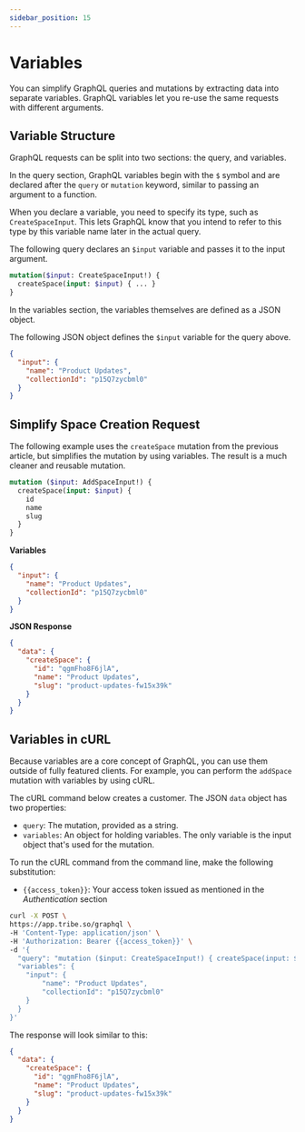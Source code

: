```yaml
---
sidebar_position: 15
---
```


# Variables

You can simplify GraphQL queries and mutations by extracting data into separate variables. GraphQL variables let you re-use the same requests with different arguments.

## Variable Structure

GraphQL requests can be split into two sections: the query, and variables.

In the query section, GraphQL variables begin with the `$` symbol and are declared after the `query` or `mutation` keyword, similar to passing an argument to a function.

When you declare a variable, you need to specify its type, such as `CreateSpaceInput`. This lets GraphQL know that you intend to refer to this type by this variable name later in the actual query.

The following query declares an `$input` variable and passes it to the input argument.

```graphql
mutation($input: CreateSpaceInput!) {
  createSpace(input: $input) { ... }
}
```

In the variables section, the variables themselves are defined as a JSON object.

The following JSON object defines the `$input` variable for the query above.

```json
{
  "input": {
    "name": "Product Updates",
    "collectionId": "p15Q7zycbml0"
  }
}
```

## Simplify Space Creation Request

The following example uses the `createSpace` mutation from the previous article, but simplifies the mutation by using variables. The result is a much cleaner and reusable mutation.

```graphql title="POST https://api.tribe.so/graphql"
mutation ($input: AddSpaceInput!) {
  createSpace(input: $input) {
    id
    name
    slug
  }
}
```

**Variables**

```json
{
  "input": {
    "name": "Product Updates",
    "collectionId": "p15Q7zycbml0"
  }
}
```

**JSON Response**

```json
{
  "data": {
    "createSpace": {
      "id": "qgmFho8F6jlA",
      "name": "Product Updates",
      "slug": "product-updates-fw15x39k"
    }
  }
}
```

## Variables in cURL

Because variables are a core concept of GraphQL, you can use them outside of fully featured clients. For example, you can perform the `addSpace` mutation with variables by using cURL.

The cURL command below creates a customer. The JSON `data` object has two properties:

- `query`: The mutation, provided as a string.
- `variables`: An object for holding variables. The only variable is the input object that's used for the mutation.

To run the cURL command from the command line, make the following substitution:

- `{{access_token}}`: Your access token issued as mentioned in the _Authentication_ section

```bash
curl -X POST \
https://app.tribe.so/graphql \
-H 'Content-Type: application/json' \
-H 'Authorization: Bearer {{access_token}}' \
-d '{
  "query": "mutation ($input: CreateSpaceInput!) { createSpace(input: $input) { id, name, slug } }",
  "variables": {
    "input": {
        "name": "Product Updates",
        "collectionId": "p15Q7zycbml0"
    }
  }
}'
```

The response will look similar to this:

```json
{
  "data": {
    "createSpace": {
      "id": "qgmFho8F6jlA",
      "name": "Product Updates",
      "slug": "product-updates-fw15x39k"
    }
  }
}
```
